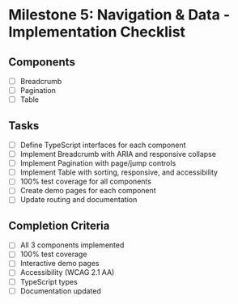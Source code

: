 # Milestone 5: Navigation & Data - Implementation Checklist

## Components
- [ ] Breadcrumb
- [ ] Pagination
- [ ] Table

## Tasks
- [ ] Define TypeScript interfaces for each component
- [ ] Implement Breadcrumb with ARIA and responsive collapse
- [ ] Implement Pagination with page/jump controls
- [ ] Implement Table with sorting, responsive, and accessibility
- [ ] 100% test coverage for all components
- [ ] Create demo pages for each component
- [ ] Update routing and documentation

## Completion Criteria
- [ ] All 3 components implemented
- [ ] 100% test coverage
- [ ] Interactive demo pages
- [ ] Accessibility (WCAG 2.1 AA)
- [ ] TypeScript types
- [ ] Documentation updated
